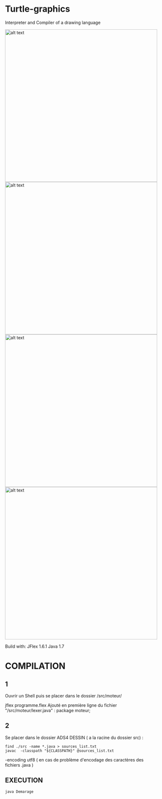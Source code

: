 # Turtle-graphics
Interpreter and Compiler of a drawing language

<img src="https://user-images.githubusercontent.com/10202690/32149170-c1092370-bd00-11e7-95d0-30f92d8db803.png" alt="alt text" width="500" height="whatever">
<img src="https://user-images.githubusercontent.com/10202690/32149180-c80be392-bd00-11e7-8d18-66bd0ba837a8.png" alt="alt text" width="500" height="whatever">
<img src="https://user-images.githubusercontent.com/10202690/32149183-c9ba909e-bd00-11e7-8769-1ac8a0c31559.png" alt="alt text" width="500" height="whatever">
<img src="https://user-images.githubusercontent.com/10202690/32149171-c12098c0-bd00-11e7-9787-62eebcee5d5e.png" alt="alt text" width="500" height="whatever">

Build with:
JFlex 1.6.1
Java 1.7

# COMPILATION


## 1

Ouvrir un Shell puis se placer
dans le dossier /src/moteur/

jflex programme.flex
Ajouté en première ligne du fichier "/src/moteur/lexer.java" :
package moteur;

## 2
Se placer dans le dossier ADS4 DESSIN ( a la racine du dossier src) :	
			
	find ./src -name *.java > sources_list.txt
	javac  -classpath "${CLASSPATH}" @sources_list.txt

-encoding utf8 ( en cas de problème 
d'encodage des caractères des fichiers .java )


## EXECUTION

	java Demarage
